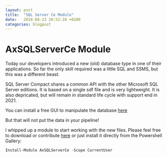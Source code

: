 ```yaml
---
layout: post
title:  "SQL Server Ce Module"
date:   2018-08-23 20:52:28 +0200
categories: blogpost
---
```

# AxSQLServerCe Module
Today our developers introduced a new (old) database type in one of their applications. So far the only skill required was a little SQL and SSMS, but this was a different beast.

SQL Server Compact shares a common API with the other Microsoft SQL Server editions. It is based on a single sdf file and is very lightweight. It is also depricated, but will remain in standard life cycle with support end in 2021.

You can install a free GUI to manipulate the database [here](https://sourceforge.net/projects/compactview/)

But that will not put the data in your pipeline!

I whipped up a module to start working with the new files. Please feel free to download or contribute [here](https://github.com/Agazoth/AxSQLServerCe.git) or just install it directly from the Powershell Gallery:
```Powershell
Install-Module AxSQLServerCe -Scope CurrentUser
```